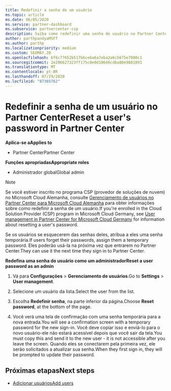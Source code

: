 ```yaml
---
title: Redefinir a senha de um usuário
ms.topic: article
ms.date: 06/05/2020
ms.service: partner-dashboard
ms.subservice: partnercenter-csp
description: Saiba como redefinir uma senha de usuário no Partner Center. Os usuários receberão uma senha temporária na próxima vez que entrarem no Partner Center.
author: parthpandyaMSFT
ms.author: parthp
ms.localizationpriority: medium
ms.custom: SEOMAY.20
ms.openlocfilehash: bf6c77652b517b6ce6a6a7eba2a6c5675e7080c1
ms.sourcegitcommit: 2e206627323ff175c0e0d10646cdba80e9881891
ms.translationtype: MT
ms.contentlocale: pt-BR
ms.lasthandoff: 07/29/2020
ms.locfileid: "87365762"
---
```

# <a name="reset-a-users-password-in-partner-center"></a><span data-ttu-id="bae57-104">Redefinir a senha de um usuário no Partner Center</span><span class="sxs-lookup"><span data-stu-id="bae57-104">Reset a user's password in Partner Center</span></span>

<span data-ttu-id="bae57-105">**Aplica-se a**</span><span class="sxs-lookup"><span data-stu-id="bae57-105">**Applies to**</span></span>

- <span data-ttu-id="bae57-106">Partner Center</span><span class="sxs-lookup"><span data-stu-id="bae57-106">Partner Center</span></span>
 
<span data-ttu-id="bae57-107">**Funções apropriadas**</span><span class="sxs-lookup"><span data-stu-id="bae57-107">**Appropriate roles**</span></span>

- <span data-ttu-id="bae57-108">Administrador global</span><span class="sxs-lookup"><span data-stu-id="bae57-108">Global admin</span></span>

> [!NOTE]  
> <span data-ttu-id="bae57-109">Se você estiver inscrito no programa CSP (provedor de soluções de nuvem) no Microsoft Cloud Alemanha, consulte [Gerenciamento de usuários no Partner Center para Microsoft Cloud Alemanha](user-management-in-partner-center-for-microsoft-cloud-germany.md) para obter informações sobre como redefinir a senha de um usuário.</span><span class="sxs-lookup"><span data-stu-id="bae57-109">If you're enrolled in the Cloud Solution Provider (CSP) program in Microsoft Cloud Germany, see [User management in Partner Center for Microsoft Cloud Germany](user-management-in-partner-center-for-microsoft-cloud-germany.md) for information about resetting a user's password.</span></span>

<span data-ttu-id="bae57-110">Se os usuários se esquecerem das senhas deles, atribua a eles uma senha temporária.</span><span class="sxs-lookup"><span data-stu-id="bae57-110">If users forget their passwords, assign them a temporary password.</span></span> <span data-ttu-id="bae57-111">Eles poderão usá-la na próxima vez que entrarem no Partner Center.</span><span class="sxs-lookup"><span data-stu-id="bae57-111">They can use it the next time they sign in to Partner Center.</span></span>

<span data-ttu-id="bae57-112">**Redefina uma senha do usuário como um administrador**</span><span class="sxs-lookup"><span data-stu-id="bae57-112">**Reset a user password as an admin**</span></span>

1. <span data-ttu-id="bae57-113">Vá para **Configurações** &gt; **Gerenciamento de usuários**.</span><span class="sxs-lookup"><span data-stu-id="bae57-113">Go to **Settings** &gt; **User management**.</span></span>

2. <span data-ttu-id="bae57-114">Selecione um usuário da lista.</span><span class="sxs-lookup"><span data-stu-id="bae57-114">Select the user from the list.</span></span>

3. <span data-ttu-id="bae57-115">Escolha **Redefinir senha**, na parte inferior da página.</span><span class="sxs-lookup"><span data-stu-id="bae57-115">Choose **Reset password**, at the bottom of the page.</span></span>

4. <span data-ttu-id="bae57-116">Você verá uma tela de confirmação com uma senha temporária para a nova entrada.</span><span class="sxs-lookup"><span data-stu-id="bae57-116">You will see a confirmation screen with a temporary password for the new sign-in.</span></span> <span data-ttu-id="bae57-117">Você deve copiar isso e enviá-lo para o novo usuário-ele não estará acessível depois que você sair da tela.</span><span class="sxs-lookup"><span data-stu-id="bae57-117">You must copy this and send it to the new user - it is not accessible after you leave the screen.</span></span> <span data-ttu-id="bae57-118">Quando eles se conectarem pela primeira vez, ele serão solicitados a atualizar sua senha.</span><span class="sxs-lookup"><span data-stu-id="bae57-118">When they first sign in, they will be prompted to update their password.</span></span>

## <a name="next-steps"></a><span data-ttu-id="bae57-119">Próximas etapas</span><span class="sxs-lookup"><span data-stu-id="bae57-119">Next steps</span></span>

- [<span data-ttu-id="bae57-120">Adicionar usuários</span><span class="sxs-lookup"><span data-stu-id="bae57-120">Add users</span></span>](create-user-accounts-and-set-permissions.md)